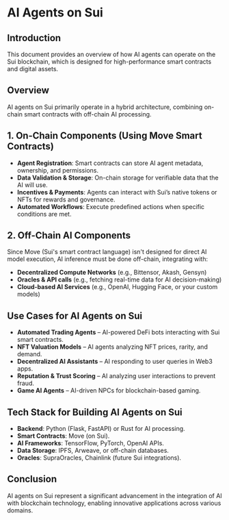# AI Agents on Sui

## Introduction
This document provides an overview of how AI agents can operate on the Sui blockchain, which is designed for high-performance smart contracts and digital assets.

## Overview
AI agents on Sui primarily operate in a hybrid architecture, combining on-chain smart contracts with off-chain AI processing.

## 1. On-Chain Components (Using Move Smart Contracts)
- **Agent Registration**: Smart contracts can store AI agent metadata, ownership, and permissions.
- **Data Validation & Storage**: On-chain storage for verifiable data that the AI will use.
- **Incentives & Payments**: Agents can interact with Sui’s native tokens or NFTs for rewards and governance.
- **Automated Workflows**: Execute predefined actions when specific conditions are met.

## 2. Off-Chain AI Components
Since Move (Sui's smart contract language) isn't designed for direct AI model execution, AI inference must be done off-chain, integrating with:
- **Decentralized Compute Networks** (e.g., Bittensor, Akash, Gensyn)
- **Oracles & API calls** (e.g., fetching real-time data for AI decision-making)
- **Cloud-based AI Services** (e.g., OpenAI, Hugging Face, or your custom models)

## Use Cases for AI Agents on Sui
- **Automated Trading Agents** – AI-powered DeFi bots interacting with Sui smart contracts.
- **NFT Valuation Models** – AI agents analyzing NFT prices, rarity, and demand.
- **Decentralized AI Assistants** – AI responding to user queries in Web3 apps.
- **Reputation & Trust Scoring** – AI analyzing user interactions to prevent fraud.
- **Game AI Agents** – AI-driven NPCs for blockchain-based gaming.

## Tech Stack for Building AI Agents on Sui
- **Backend**: Python (Flask, FastAPI) or Rust for AI processing.
- **Smart Contracts**: Move (on Sui).
- **AI Frameworks**: TensorFlow, PyTorch, OpenAI APIs.
- **Data Storage**: IPFS, Arweave, or off-chain databases.
- **Oracles**: SupraOracles, Chainlink (future Sui integrations).

## Conclusion
AI agents on Sui represent a significant advancement in the integration of AI with blockchain technology, enabling innovative applications across various domains.
